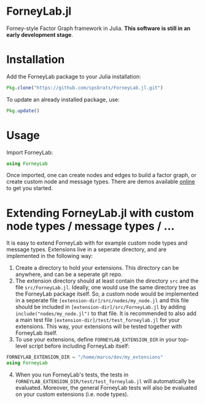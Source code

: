 ForneyLab.jl
============

Forney-style Factor Graph framework in Julia.
**This software is still in an early development stage**.

Installation
============
Add the ForneyLab package to your Julia installation:
```jl
Pkg.clone("https://github.com/spsbrats/ForneyLab.jl.git")
```
To update an already installed package, use:
```jl
Pkg.update()
```
Usage
=====
Import ForneyLab:
```jl
using ForneyLab
```
Once imported, one can create nodes and edges to build a factor graph, or create custom node and message types. There are demos available [online](http://192.71.151.86/ForneyLab.jl-demos/) to get you started.

Extending ForneyLab.jl with custom node types / message types / ...
===================================================================
It is easy to extend ForneyLab with for example custom node types and message types.
Extensions live in a seperate directory, and are implemented in the following way:

1. Create a directory to hold your extensions. This directory can be anywhere, and can be a seperate git repo.
2. The extension directory should at least contain the directory `src` and the file `src/ForneyLab.jl`. Ideally, one would use the same directory tree as the ForneyLab package itself. So, a custom node would be implemented in a seperate file `[extension-dir]/src/nodes/my_node.jl` and this file should be included in `[extension-dir]/src/ForneyLab.jl` by adding `include("nodes/my_node.jl")` to that file. It is recommended to also add a main test file `[extension-dir]/test/test_forneylab.jl` for your extensions. This way, your extensions will be tested together with ForneyLab itself.
3. To use your extensions, define `FORNEYLAB_EXTENSION_DIR` in your top-level script before including ForneyLab itself:

```jl
FORNEYLAB_EXTENSION_DIR = "/home/marco/dev/my_extensions"
using ForneyLab
```
4. When you run ForneyLab's tests, the tests in `FORNEYLAB_EXTENSION_DIR/test/test_forneylab.jl` will automatically be evaluated. Moreover, the general ForneyLab tests will also be evaluated on your custom extensions (i.e. node types).